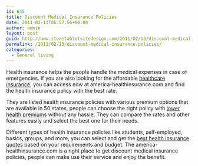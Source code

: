 ```yaml
---
id: 645
title: Discount Medical Insurance Policies
date: 2011-02-13T06:57:56+00:00
author: admin
layout: post
guid: http://www.stonetabletsitedesign.com/2011/02/13/discount-medical-insurance-policies/
permalink: /2011/02/13/discount-medical-insurance-policies/
categories:
  - General living
---
```

Health insurance helps the people handle the medical expenses in case of emergencies. If you are also looking for the affordable [healthcare insurance](http://www.america-healthinsurance.com/), you can access now at america-healthinsurance.com and find the health insurance policy with the best rate.

They are listed health insurance policies with various premium options that are available in 50 states, people can choose the right policy with [lower health premiums](http://www.america-healthinsurance.com/) without any hassle. They can compare the rates and other features easily and select the best one for their needs.

Different types of health insurance policies like students, self-employed, basics, groups, and more, you can select and get the [best health insurance quotes](http://www.america-healthinsurance.com/) based on your requirements and budget. The america-healthinsurance.com is a right place to get discount medical insurance policies, people can make use their service and enjoy the benefit.